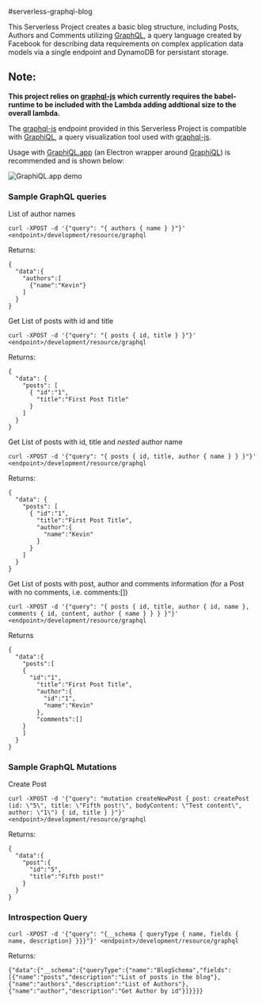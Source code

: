#serverless-graphql-blog

This Serverless Project creates a basic blog structure, including Posts, Authors and Comments utilizing [GraphQL][1], a query language created by Facebook for describing data requirements on complex application data models via a single endpoint and DynamoDB for persistant storage.

## Note:
**This project relies on [graphql-js][1] which currently requires the babel-runtime to be included with the Lambda adding addtional size to the overall lambda.**

The [graphql-js][1] endpoint provided in this Serverless Project is compatible with [GraphiQL][2], a query visualization tool used with [graphql-js][1].

Usage with [GraphiQL.app][3] (an Electron wrapper around [GraphiQL][2]) is recommended and is shown below:

![GraphiQL.app demo](https://s3.amazonaws.com/various-image-files/graphiql-serverless-graphql-blog-screenshot.png)

### Sample GraphQL queries

List of author names
```
curl -XPOST -d '{"query": "{ authors { name } }"}' <endpoint>/development/resource/graphql
```

Returns:
```
{
  "data":{
    "authors":[
      {"name":"Kevin"}
    ]
  }
}
```

Get List of posts with id and title
```
curl -XPOST -d '{"query": "{ posts { id, title } }"}' <endpoint>/development/resource/graphql
```

Returns:
```
{
  "data": {
    "posts": [
      { "id":"1",
        "title":"First Post Title"
      }
    ]
  }
}
```

Get List of posts with id, title and *nested* author name
```
curl -XPOST -d '{"query": "{ posts { id, title, author { name } } }"}' <endpoint>/development/resource/graphql
```

Returns:
```
{
  "data": {
    "posts": [
      { "id":"1",
        "title":"First Post Title",
        "author":{
          "name":"Kevin"
        }
      }
    ]
  }
}
```

Get List of posts with post, author and comments information (for a Post with no comments, i.e. comments:[])
```
curl -XPOST -d '{"query": "{ posts { id, title, author { id, name }, comments { id, content, author { name } } } }"}' <endpoint>/development/resource/graphql
```

Returns
```
{
  "data":{
    "posts":[
    {
      "id":"1",
        "title":"First Post Title",
        "author":{
          "id":"1",
          "name":"Kevin"
        },
        "comments":[]
    }
    ]
  }
}
```


### Sample GraphQL Mutations
Create Post
```
curl -XPOST -d '{"query": "mutation createNewPost { post: createPost (id: \"5\", title: \"Fifth post!\", bodyContent: \"Test content\", author: \"1\") { id, title } }"}' <endpoint>/development/resource/graphql
```

Returns:
```
{
  "data":{
    "post":{
      "id":"5",
      "title":"Fifth post!"
    }
  }
}
```

### Introspection Query
```
curl -XPOST -d '{"query": "{__schema { queryType { name, fields { name, description} }}}"}' <endpoint>/development/resource/graphql
```

Returns:
```
{"data":{"__schema":{"queryType":{"name":"BlogSchema","fields":[{"name":"posts","description":"List of posts in the blog"},{"name":"authors","description":"List of Authors"},{"name":"author","description":"Get Author by id"}]}}}}
```

[1]: https://github.com/graphql/graphql-js
[2]: https://github.com/graphql/graphiql
[3]: https://github.com/skevy/graphiql-app
